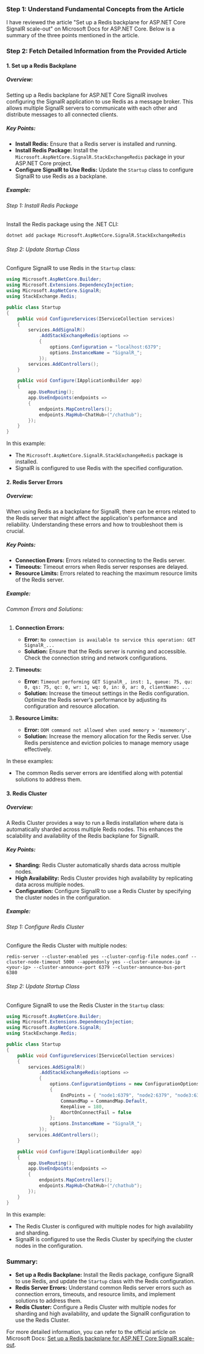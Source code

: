 ### Step 1: Understand Fundamental Concepts from the Article

I have reviewed the article "Set up a Redis backplane for ASP.NET Core SignalR scale-out" on Microsoft Docs for ASP.NET Core. Below is a summary of the three points mentioned in the article.

### Step 2: Fetch Detailed Information from the Provided Article

#### 1. Set up a Redis Backplane

##### Overview:
Setting up a Redis backplane for ASP.NET Core SignalR involves configuring the SignalR application to use Redis as a message broker. This allows multiple SignalR servers to communicate with each other and distribute messages to all connected clients.

##### Key Points:
- **Install Redis:** Ensure that a Redis server is installed and running.
- **Install Redis Package:** Install the `Microsoft.AspNetCore.SignalR.StackExchangeRedis` package in your ASP.NET Core project.
- **Configure SignalR to Use Redis:** Update the `Startup` class to configure SignalR to use Redis as a backplane.

##### Example:

###### Step 1: Install Redis Package
Install the Redis package using the .NET CLI:

```bash
dotnet add package Microsoft.AspNetCore.SignalR.StackExchangeRedis
```

###### Step 2: Update Startup Class
Configure SignalR to use Redis in the `Startup` class:

```csharp name=Startup.cs
using Microsoft.AspNetCore.Builder;
using Microsoft.Extensions.DependencyInjection;
using Microsoft.AspNetCore.SignalR;
using StackExchange.Redis;

public class Startup
{
    public void ConfigureServices(IServiceCollection services)
    {
        services.AddSignalR()
            .AddStackExchangeRedis(options =>
            {
                options.Configuration = "localhost:6379";
                options.InstanceName = "SignalR_";
            });
        services.AddControllers();
    }

    public void Configure(IApplicationBuilder app)
    {
        app.UseRouting();
        app.UseEndpoints(endpoints =>
        {
            endpoints.MapControllers();
            endpoints.MapHub<ChatHub>("/chathub");
        });
    }
}
```

In this example:
- The `Microsoft.AspNetCore.SignalR.StackExchangeRedis` package is installed.
- SignalR is configured to use Redis with the specified configuration.

#### 2. Redis Server Errors

##### Overview:
When using Redis as a backplane for SignalR, there can be errors related to the Redis server that might affect the application's performance and reliability. Understanding these errors and how to troubleshoot them is crucial.

##### Key Points:
- **Connection Errors:** Errors related to connecting to the Redis server.
- **Timeouts:** Timeout errors when Redis server responses are delayed.
- **Resource Limits:** Errors related to reaching the maximum resource limits of the Redis server.

##### Example:

###### Common Errors and Solutions:
1. **Connection Errors:**
   - **Error:** `No connection is available to service this operation: GET SignalR_...`
   - **Solution:** Ensure that the Redis server is running and accessible. Check the connection string and network configurations.

2. **Timeouts:**
   - **Error:** `Timeout performing GET SignalR_, inst: 1, queue: 75, qu: 0, qs: 75, qc: 0, wr: 1, wq: 0, in: 0, ar: 0, clientName: ...`
   - **Solution:** Increase the timeout settings in the Redis configuration. Optimize the Redis server's performance by adjusting its configuration and resource allocation.

3. **Resource Limits:**
   - **Error:** `OOM command not allowed when used memory > 'maxmemory'.`
   - **Solution:** Increase the memory allocation for the Redis server. Use Redis persistence and eviction policies to manage memory usage effectively.

In these examples:
- The common Redis server errors are identified along with potential solutions to address them.

#### 3. Redis Cluster

##### Overview:
A Redis Cluster provides a way to run a Redis installation where data is automatically sharded across multiple Redis nodes. This enhances the scalability and availability of the Redis backplane for SignalR.

##### Key Points:
- **Sharding:** Redis Cluster automatically shards data across multiple nodes.
- **High Availability:** Redis Cluster provides high availability by replicating data across multiple nodes.
- **Configuration:** Configure SignalR to use a Redis Cluster by specifying the cluster nodes in the configuration.

##### Example:

###### Step 1: Configure Redis Cluster
Configure the Redis Cluster with multiple nodes:

```text
redis-server --cluster-enabled yes --cluster-config-file nodes.conf --cluster-node-timeout 5000 --appendonly yes --cluster-announce-ip <your-ip> --cluster-announce-port 6379 --cluster-announce-bus-port 6380
```

###### Step 2: Update Startup Class
Configure SignalR to use the Redis Cluster in the `Startup` class:

```csharp name=Startup.cs
using Microsoft.AspNetCore.Builder;
using Microsoft.Extensions.DependencyInjection;
using Microsoft.AspNetCore.SignalR;
using StackExchange.Redis;

public class Startup
{
    public void ConfigureServices(IServiceCollection services)
    {
        services.AddSignalR()
            .AddStackExchangeRedis(options =>
            {
                options.ConfigurationOptions = new ConfigurationOptions
                {
                    EndPoints = { "node1:6379", "node2:6379", "node3:6379" },
                    CommandMap = CommandMap.Default,
                    KeepAlive = 180,
                    AbortOnConnectFail = false
                };
                options.InstanceName = "SignalR_";
            });
        services.AddControllers();
    }

    public void Configure(IApplicationBuilder app)
    {
        app.UseRouting();
        app.UseEndpoints(endpoints =>
        {
            endpoints.MapControllers();
            endpoints.MapHub<ChatHub>("/chathub");
        });
    }
}
```

In this example:
- The Redis Cluster is configured with multiple nodes for high availability and sharding.
- SignalR is configured to use the Redis Cluster by specifying the cluster nodes in the configuration.

### Summary:

- **Set up a Redis Backplane:** Install the Redis package, configure SignalR to use Redis, and update the `Startup` class with the Redis configuration.
- **Redis Server Errors:** Understand common Redis server errors such as connection errors, timeouts, and resource limits, and implement solutions to address them.
- **Redis Cluster:** Configure a Redis Cluster with multiple nodes for sharding and high availability, and update the SignalR configuration to use the Redis Cluster.

For more detailed information, you can refer to the official article on Microsoft Docs: [Set up a Redis backplane for ASP.NET Core SignalR scale-out](https://docs.microsoft.com/en-us/aspnet/core/signalr/redis-backplane).